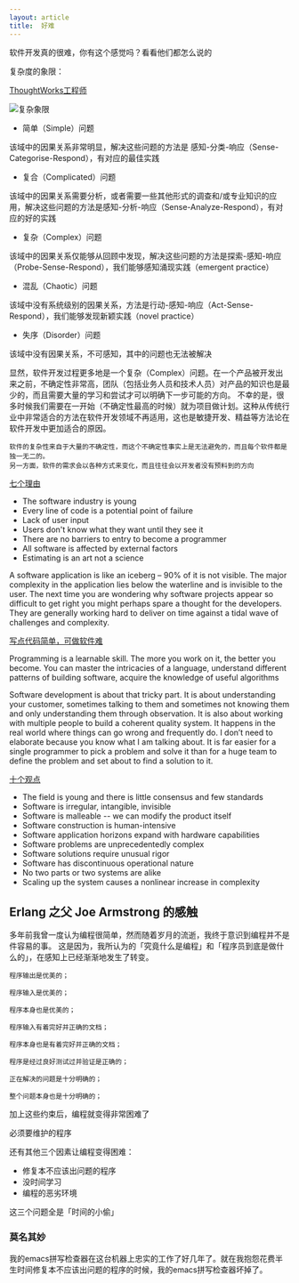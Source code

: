 ```yaml
---
layout: article
title:  好难
---
```

软件开发真的很难，你有这个感觉吗？看看他们都怎么说的

复杂度的象限：

[ThoughtWorks工程师](http://icodeit.org/2017/01/why-software-is-complex/)

![复杂象限](http://icodeit.org/images/2017/01/cynefin-resized.png)

- 简单（Simple）问题

该域中的因果关系非常明显，解决这些问题的方法是 感知-分类-响应（Sense-Categorise-Respond），有对应的最佳实践

- 复合（Complicated）问题

该域中的因果关系需要分析，或者需要一些其他形式的调查和/或专业知识的应用，解决这些问题的方法是感知-分析-响应（Sense-Analyze-Respond），有对应的好的实践

- 复杂（Complex）问题

该域中的因果关系仅能够从回顾中发现，解决这些问题的方法是探索-感知-响应（Probe-Sense-Respond），我们能够感知涌现实践（emergent practice）

- 混乱（Chaotic）问题

该域中没有系统级别的因果关系，方法是行动-感知-响应（Act-Sense-Respond），我们能够发现新颖实践（novel practice）

- 失序（Disorder）问题

该域中没有因果关系，不可感知，其中的问题也无法被解决

显然，软件开发过程更多地是一个复杂（Complex）问题。在一个产品被开发出来之前，不确定性非常高，团队（包括业务人员和技术人员）对产品的知识也是最少的，而且需要大量的学习和尝试才可以明确下一步可能的方向。
不幸的是，很多时候我们需要在一开始（不确定性最高的时候）就为项目做计划。这种从传统行业中非常适合的方法在软件开发领域不再适用，这也是敏捷开发、精益等方法论在软件开发中更加适合的原因。

```
软件的复杂性来自于大量的不确定性，而这个不确定性事实上是无法避免的，而且每个软件都是独一无二的。
另一方面，软件的需求会以各种方式来变化，而且往往会以开发者没有预料到的方向
```

[七个理由](https://www.finextra.com/blogs/fullblog.aspx?blogid=6836)

- The software industry is young
- Every line of code is a potential point of failure
- Lack of user input
- Users don't know what they want until they see it
- There are no barriers to entry to become a programmer
- All software is affected by external factors
- Estimating is an art not a science

A software application is like an iceberg – 90% of it is not visible. 
The major complexity in the application lies below the waterline and is invisible to the user. 
The next time you are wondering why software projects appear so difficult to get right you might perhaps spare a thought for the developers. 
They are generally working hard to deliver on time against a tidal wave of challenges and complexity.


[写点代码简单，可做软件难](http://www.thoughtclusters.com/2011/01/programming-is-easy-software-development-is-hard/)

Programming is a learnable skill. The more you work on it, the better you become. You can master the intricacies of a language, 
understand different patterns of building software, acquire the knowledge of useful algorithms

Software development is about that tricky part. It is about understanding your customer, sometimes talking to them and sometimes not knowing them and only understanding them through observation. 
It is also about working with multiple people to build a coherent quality system. It happens in the real world where things can go wrong and frequently do. 
I don’t need to elaborate because you know what I am talking about. 
It is far easier for a single programmer to pick a problem and solve it than for a huge team to define the problem and set about to find a solution to it.


[十个观点](https://www.ics.uci.edu/~ziv/ooad/intro_to_se/tsld009.htm)

- The field is young and there is little consensus and few standards
- Software is irregular, intangible, invisible
- Software is malleable -- we can modify the product itself
- Software construction is human-intensive
- Software application horizons expand with hardware capabilities
- Software problems are unprecedentedly complex
- Software solutions require unusual rigor
- Software has discontinuous operational nature
- No two parts or two systems are alike
- Scaling up the system causes a nonlinear increase in complexity



## Erlang 之父 Joe Armstrong 的感触

多年前我曾一度认为编程很简单，然而随着岁月的流逝，我终于意识到编程并不是件容易的事。
这是因为，我所认为的「究竟什么是编程」和「程序员到底是做什么的」，在感知上已经渐渐地发生了转变。

```
程序输出是优美的；

程序输入是优美的；

程序本身也是优美的；

程序输入有着完好并正确的文档；

程序本身也是有着完好并正确的文档；

程序是经过良好测试过并验证是正确的；

正在解决的问题是十分明确的；

整个问题本身也是十分明确的；

```
加上这些约束后，编程就变得非常困难了

必须要维护的程序

还有其他三个因素让编程变得困难：

- 修复本不应该出问题的程序
- 没时间学习
- 编程的恶劣环境

这三个问题全是「时间的小偷」


### 莫名其妙

我的emacs拼写检查器在这台机器上忠实的工作了好几年了。就在我抱怨花费半生时间修复本不应该出问题的程序的时候，我的emacs拼写检查器坏掉了。